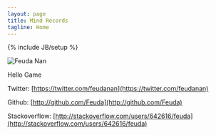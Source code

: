 ```yaml
---
layout: page
title: Mind Records 
tagline: Home 
---
```

{% include JB/setup %}

![Feuda Nan](http://www.feudanan.com/images/feudanan.jpg)

Hello Game 

Twitter: [https://twitter.com/feudanan](https://twitter.com/feudanan)

Github: [http://github.com/Feuda](http://github.com/Feuda)

Stackoverflow: [http://stackoverflow.com/users/642616/feuda](http://stackoverflow.com/users/642616/feuda)
